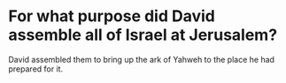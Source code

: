 # For what purpose did David assemble all of Israel at Jerusalem?

David assembled them to bring up the ark of Yahweh to the place he had prepared for it.
